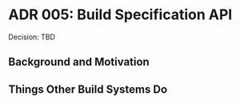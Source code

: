 # ADR 005: Build Specification API

Decision: TBD

## Background and Motivation

## Things Other Build Systems Do
